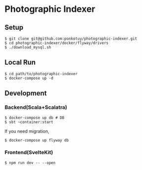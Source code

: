 # Photographic Indexer

## Setup
```shell
$ git clone git@github.com:ponkotuy/photographic-indexer.git
$ cd photographic-indexer/docker/flyway/drivers
$ ./download_mysql.sh
```

## Local Run
```shell
$ cd path/to/photographic-indexer
$ docker-compose up -d
```

## Development
### Backend(Scala+Scalatra)
```shell
$ docker-compose up db # DB
$ sbt ~container:start
```

If you need migration,

```shell
$ docker-compose up flyway db
```

### Frontend(SvelteKit)
```shell
$ npm run dev -- --open
```
